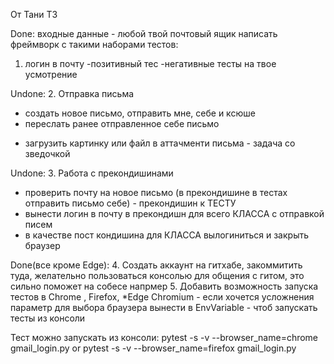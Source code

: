 От Тани ТЗ

Done:
входные данные -  любой твой почтовый ящик
написать фреймворк с такими наборами тестов:
1. логин в почту
-позитивный тес
-негативные тесты на твое усмотрение

Undone:
2. Отправка письма
- создать новое письмо, отправить мне, себе и ксюше
- переслать ранее отправленное себе письмо
* загрузить картинку или файл в аттачменти письма - задача со зведочкой

Undone:
3. Работа с прекондишинами
- проверить почту на новое письмо (в прекондишине в тестах отправить письмо себе) - прекондишин к ТЕСТУ
- вынести логин в почту в прекондишн для всего КЛАССА с отправкой писем
- в качестве пост кондишина для КЛАССА вылогиниться и закрыть браузер

Done(все кроме Edge):
4.  Создать аккаунт на гитхабе, закоммитить туда, желательно пользоваться консолью для общения с гитом, это сильно поможет на собесе напрмер
5.  Добавить возможность запуска тестов в Chrome , Firefox, *Edge Chromium - если хочется усложнения
параметр для выбора браузера вынести в  EnvVariable  - чтоб запускать тесты из консоли

Тест можно запускать из консоли:
pytest -s -v --browser_name=chrome gmail_login.py 
or
pytest -s -v --browser_name=firefox gmail_login.py
